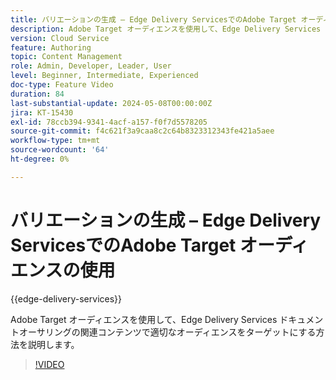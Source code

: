 ```yaml
---
title: バリエーションの生成 – Edge Delivery ServicesでのAdobe Target オーディエンスの使用
description: Adobe Target オーディエンスを使用して、Edge Delivery Services ドキュメントオーサリングの関連コンテンツで適切なオーディエンスをターゲットにする方法を説明します。
version: Cloud Service
feature: Authoring
topic: Content Management
role: Admin, Developer, Leader, User
level: Beginner, Intermediate, Experienced
doc-type: Feature Video
duration: 84
last-substantial-update: 2024-05-08T00:00:00Z
jira: KT-15430
exl-id: 78ccb394-9341-4acf-a157-f0f7d5578205
source-git-commit: f4c621f3a9caa8c2c64b8323312343fe421a5aee
workflow-type: tm+mt
source-wordcount: '64'
ht-degree: 0%

---
```


# バリエーションの生成 – Edge Delivery ServicesでのAdobe Target オーディエンスの使用

{{edge-delivery-services}}

Adobe Target オーディエンスを使用して、Edge Delivery Services ドキュメントオーサリングの関連コンテンツで適切なオーディエンスをターゲットにする方法を説明します。

>[!VIDEO](https://video.tv.adobe.com/v/3428792/?learn=on)
